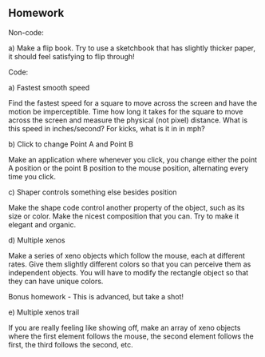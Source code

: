 ## Homework

Non-code:

a) Make a flip book.  Try to use a sketchbook that has slightly thicker paper, it should feel satisfying to flip through! 

Code:

a) Fastest smooth speed

Find the fastest speed for a square to move across the screen and have the motion be imperceptible. Time how long it takes for the square to move across the screen and measure the physical (not pixel) distance. What is this speed in inches/second? For kicks, what is it in in mph?

b) Click to change Point A and Point B

Make an application where whenever you click, you change either the point A position or the point B position to the mouse position, alternating every time you click.

c) Shaper controls something else besides position

Make the shape code control another property of the object, such as its size or color. Make the nicest composition that you can. Try to make it elegant and organic.

d) Multiple xenos

Make a series of xeno objects which follow the mouse, each at different rates. Give them slightly different colors so that you can perceive them as independent objects. You will have to modify the rectangle object so that they can have unique colors.

Bonus homework - 
This is advanced, but take a shot!

e) Multiple xenos trail

If you are really feeling like showing off, make an array of xeno objects where the first element follows the mouse, the second element follows the first, the third follows the second, etc.